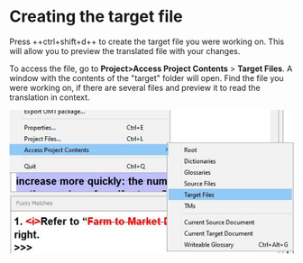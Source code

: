 # Creating the target file 

Press ++ctrl+shift+d++ to create the target file you were working on. This will allow you to preview the translated file with your changes.

To access the file, go to **Project>Access Project Contents** > **Target Files**. A window with the contents of the "target" folder will open. Find the file you were working on, if there are several files and preview it to read the translation in context.

![](../_assets/img/28_target_files.jpg)

